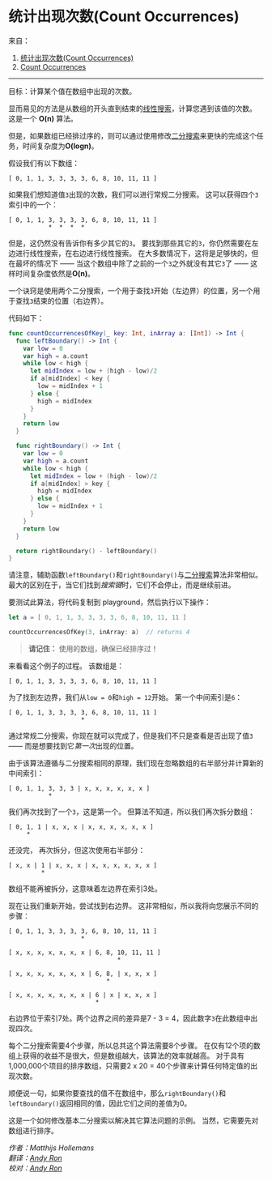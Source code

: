 # 统计出现次数(Count Occurrences)


来自：
1. [统计出现次数(Count Occurrences)](https://github.com/andyRon/swift-algorithm-club-cn/tree/master/Count%20Occurrences)
2. [Count Occurrences](https://github.com/raywenderlich/swift-algorithm-club/tree/master/Count%20Occurrences)

---

目标：计算某个值在数组中出现的次数。

显而易见的方法是从数组的开头直到结束的[线性搜索](https://github.com/andyRon/swift-algorithm-club-cn/blob/master/Linear%EF%BC%8520Search)，计算您遇到该值的次数。 这是一个 **O(n)** 算法。

但是，如果数组已经排过序的，则可以通过使用修改[二分搜索](../Binary％20Search/)来更快的完成这个任务，时间复杂度为**O(logn)**。

假设我们有以下数组：

	[ 0, 1, 1, 3, 3, 3, 3, 6, 8, 10, 11, 11 ]

如果我们想知道值`3`出现的次数，我们可以进行常规二分搜索。 这可以获得四个`3`索引中的一个：

	[ 0, 1, 1, 3, 3, 3, 3, 6, 8, 10, 11, 11 ]
	           *  *  *  *

但是，这仍然没有告诉你有多少其它的`3`。 要找到那些其它的`3`，你仍然需要在左边进行线性搜索，在右边进行线性搜索。 在大多数情况下，这将是足够快的，但在最坏的情况下 —— 当这个数组中除了之前的一个`3`之外就没有其它`3`了 —— 这样时间复杂度依然是**O(n)**。

一个诀窍是使用两个二分搜索，一个用于查找`3`开始（左边界）的位置，另一个用于查找`3`结束的位置（右边界）。

代码如下：

```swift
func countOccurrencesOfKey(_ key: Int, inArray a: [Int]) -> Int {
  func leftBoundary() -> Int {
    var low = 0
    var high = a.count
    while low < high {
      let midIndex = low + (high - low)/2
      if a[midIndex] < key {
        low = midIndex + 1
      } else {
        high = midIndex
      }
    }
    return low
  }

  func rightBoundary() -> Int {
    var low = 0
    var high = a.count
    while low < high {
      let midIndex = low + (high - low)/2
      if a[midIndex] > key {
        high = midIndex
      } else {
        low = midIndex + 1
      }
    }
    return low
  }

  return rightBoundary() - leftBoundary()
}
```

请注意，辅助函数`leftBoundary()`和`rightBoundary()`与[二分搜索](../Binary％20Search/)算法非常相似。最大的区别在于，当它们找到*搜索键*时，它们不会停止，而是继续前进。

要测试此算法，将代码复制到 playground，然后执行以下操作：

```swift
let a = [ 0, 1, 1, 3, 3, 3, 3, 6, 8, 10, 11, 11 ]

countOccurrencesOfKey(3, inArray: a)  // returns 4
```

> **请记住：** 使用的数组，确保已经排序过！

来看看这个例子的过程。 该数组是：

	[ 0, 1, 1, 3, 3, 3, 3, 6, 8, 10, 11, 11 ]

为了找到左边界，我们从`low = 0`和`high = 12`开始。 第一个中间索引是`6`：

	[ 0, 1, 1, 3, 3, 3, 3, 6, 8, 10, 11, 11 ]
	                    *

通过常规二分搜索，你现在就可以完成了，但是我们不只是查看是否出现了值`3` —— 而是想要找到它*第一次*出现的位置。

由于该算法遵循与二分搜索相同的原理，我们现在忽略数组的右半部分并计算新的中间索引：

	[ 0, 1, 1, 3, 3, 3 | x, x, x, x, x, x ]
	           *

我们再次找到了一个`3`，这是第一个。 但算法不知道，所以我们再次拆分数组：

	[ 0, 1, 1 | x, x, x | x, x, x, x, x, x ]
	     *

还没完， 再次拆分，但这次使用右半部分：

	[ x, x | 1 | x, x, x | x, x, x, x, x, x ]
	         *

数组不能再被拆分，这意味着左边界在索引3处。

现在让我们重新开始，尝试找到右边界。 这非常相似，所以我将向您展示不同的步骤：

	[ 0, 1, 1, 3, 3, 3, 3, 6, 8, 10, 11, 11 ]
	                    *
	
	[ x, x, x, x, x, x, x | 6, 8, 10, 11, 11 ]
	                              *
	
	[ x, x, x, x, x, x, x | 6, 8, | x, x, x ]
	                           *
	
	[ x, x, x, x, x, x, x | 6 | x | x, x, x ]
	                        *

右边界位于索引7处。两个边界之间的差异是7 - 3 = 4，因此数字`3`在此数组中出现四次。

每个二分搜索需要4个步骤，所以总共这个算法需要8个步骤。 在仅有12个项的数组上获得的收益不是很大，但是数组越大，该算法的效率就越高。 对于具有1,000,000个项目的排序数组，只需要2 x 20 = 40个步骤来计算任何特定值的出现次数。

顺便说一句，如果你要查找的值不在数组中，那么`rightBoundary()`和`leftBoundary()`返回相同的值，因此它们之间的差值为0。

这是一个如何修改基本二分搜索以解决其它算法问题的示例。 当然，它需要先对数组进行排序。

*作者：Matthijs Hollemans*   
*翻译：[Andy Ron](https://github.com/andyRon)*  
*校对：[Andy Ron](https://github.com/andyRon)*  
